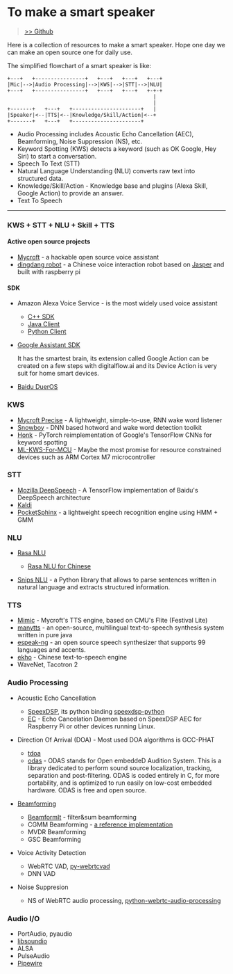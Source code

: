To make a smart speaker
=======================

>[>> Github](https://github.com/voice-engine/make-a-smart-speaker)

Here is a collection of resources to make a smart speaker. Hope one day we can make an open source one for daily use.

The simplified flowchart of a smart speaker is like:

```
+---+   +----------------+   +---+   +---+   +---+
|Mic|-->|Audio Processing|-->|KWS|-->|STT|-->|NLU|
+---+   +----------------+   +---+   +---+   +-+-+
                                               |
                                               |
+-------+   +---+   +----------------------+   |
|Speaker|<--|TTS|<--|Knowledge/Skill/Action|<--+
+-------+   +---+   +----------------------+
```

+ Audio Processing includes Acoustic Echo Cancellation (AEC), Beamforming, Noise Suppression (NS), etc.
+ Keyword Spotting (KWS) detects a keyword (such as OK Google, Hey Siri) to start a conversation.
+ Speech To Text (STT)
+ Natural Language Understanding (NLU) converts raw text into structured data.
+ Knowledge/Skill/Action - Knowledge base and plugins (Alexa Skill, Google Action) to provide an answer.
+ Text To Speech

------------------


### KWS + STT + NLU + Skill + TTS

#### Active open source projects

+ [Mycroft](https://github.com/MycroftAI/mycroft-core) -  a hackable open source voice assistant
+ [dingdang robot](https://github.com/dingdang-robot/dingdang-robot) - a Chinese voice interaction robot based on [Jasper](https://github.com/jasperproject/jasper-client) and built with raspberry pi


#### SDK
+ Amazon Alexa Voice Service - is the most widely used voice assistant

  + [C++ SDK](https://github.com/alexa/avs-device-sdk)
  + [Java Client](https://github.com/alexa/alexa-avs-sample-app)
  + [Python Client](https://github.com/respeaker/avs)

+ [Google Assistant SDK](https://github.com/googlesamples/assistant-sdk-python)

  It has the smartest brain, its extension called Google Action can be created on a few steps with digitalflow.ai and its Device Action is very suit for home smart devices.

+ [Baidu DuerOS](https://github.com/dueros)


### KWS
+ [Mycroft Precise](https://github.com/MycroftAI/mycroft-precise) - A lightweight, simple-to-use, RNN wake word listener
+ [Snowboy](https://github.com/Kitt-AI/snowboy) - DNN based hotword and wake word detection toolkit
+ [Honk](https://github.com/castorini/honk) - PyTorch reimplementation of Google's TensorFlow CNNs for keyword spotting
+ [ML-KWS-For-MCU](https://github.com/ARM-software/ML-KWS-for-MCU) - Maybe the most promise for resource constrained devices such as ARM Cortex M7 microcontroller

### STT
+ [Mozilla DeepSpeech](https://github.com/mozilla/DeepSpeech) - A TensorFlow implementation of Baidu's DeepSpeech architecture
+ [Kaldi](https://github.com/kaldi-asr/kaldi)
+ [PocketSphinx](https://github.com/cmusphinx/pocketsphinx) - a lightweight speech recognition engine using HMM + GMM


### NLU
+ [Rasa NLU](https://github.com/RasaHQ/rasa_nlu)

  + [Rasa NLU for Chinese](https://github.com/crownpku/Rasa_NLU_Chi)
  
+ [Snips NLU](https://github.com/snipsco/snips-nlu) - a Python library that allows to parse sentences written in natural language and extracts structured information.

### TTS
+ [Mimic](https://github.com/MycroftAI/mimic) - Mycroft's TTS engine, based on CMU's Flite (Festival Lite)
+ [manytts](https://github.com/marytts/marytts) - an open-source, multilingual text-to-speech synthesis system written in pure java
+ [espeak-ng](https://github.com/espeak-ng/espeak-ng) - an open source speech synthesizer that supports 99 languages and accents.
+ [ekho](https://github.com/hgneng/ekho) - Chinese text-to-speech engine
+ WaveNet, Tacotron 2


### Audio Processing
+ Acoustic Echo Cancellation

  + [SpeexDSP](https://github.com/xiph/speexdsp), its python binding [speexdsp-python](github.com/xiongyihui/speexdsp-python)
  + [EC](https://github.com/voice-engine/ec) - Echo Cancelation Daemon based on SpeexDSP AEC for Raspberry Pi or other devices running Linux.

+ Direction Of Arrival (DOA) - Most used DOA algorithms is GCC-PHAT

  + [tdoa](https://github.com/xiongyihui/tdoa)
  + [odas](https://github.com/introlab/odas) - ODAS stands for Open embeddeD Audition System. This is a library dedicated to perform sound source localization, tracking, separation and post-filtering. ODAS is coded entirely in C, for more portability, and is optimized to run easily on low-cost embedded hardware. ODAS is free and open source.

+ [Beamforming](https://github.com/search?utf8=%E2%9C%93&q=beamforming&type=)

  + [BeamformIt](https://github.com/xanguera/BeamformIt) - filter&sum beamforming
  + CGMM Beamforming - [a reference implementation](https://github.com/funcwj/CGMM-MVDR)
  + MVDR Beamforming
  + GSC Beamforming

+ Voice Activity Detection

  + WebRTC VAD, [py-webrtcvad](https://github.com/wiseman/py-webrtcvad)
  + DNN VAD

+ Noise Suppresion

  + NS of WebRTC audio processing, [python-webrtc-audio-processing](https://github.com/xiongyihui/python-webrtc-audio-processing)



### Audio I/O
+ PortAudio, pyaudio
+ [libsoundio](https://github.com/andrewrk/libsoundio)
+ ALSA
+ PulseAudio
+ [Pipewire](https://github.com/PipeWire/pipewire)
